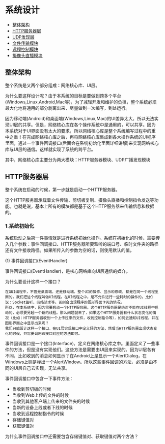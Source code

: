 # 系统设计
- [整体架构](#整体架构)
- [HTTP服务器层](#http服务器层)
- [UDP发现层](#udp发现层)
- [文件传输模块](#文件传输模块)
- [远程控制模块](#远程控制模块)
- [摄像头直播模块](#摄像头直播模块)

## 整体架构

整个系统是又两个部分组成：网络核心库、UI层。

为什么要这样设计呢？由于本系统的目标是要做到跨多个平台(Windows,Linux,Android,Mac等)，为了减轻开发和维护的负担，整个系统必须最大化地将通用的部分剥离出来，尽量做到一次编写，到处运行。

因为移动端(Android)和桌面端(Windows,Linux,Mac)的UI差异太大，所以无法实现UI层的共享。但是，网络核心库在各个操作系统中是通用的，可以共享。因为本系统对于UI界面没有太大的要求，所以网络核心库是整个系统编写过程中的重中之重！在完成网络核心库之后，再将网络核心库集成到各大操作系统的UI程序里面，通过一个事件回调接口(后面会在系统初始化里面详细讲解)来实现网络核心库与UI层的通信。这样就实现了系统的跨平台。

其中，网络核心库主要分为两大模块：HTTP服务器模块、UDP广播发现模块

## HTTP服务器层

整个系统在启动的时候，第一步就是启动一个HTTP服务器。

这个HTTP服务器承载着文件传输、剪切板复制、摄像头直播和控制指令发送等功能。也就是说，基本上所有的模块都是基于这个HTTP服务器来传输信息和数据的。

### __1.系统初始化__

系统启动之后第一件事情就是进行系统初始化操作。系统在初始化的时候，需要传入几个参数：事件回调接口、HTTP服务器所要监听的端口号、临时文件夹的路径还有文件接收路径。如果所传入的参数为空的话，则使用默认的值。

(1) 事件回调接口(EventHandler)

事件回调接口(EventHandler)，是核心网络库向UI层通信的媒介。

为什么要设计这样一个接口？
    
    在GUI编程中，不管是桌面端，还是移动端。整个UI的操作、显示和修改，都是在同一个线程里面的，我们把这个线程叫做UI线程。在UI线程之中，是不允许进行一些耗时的操作的，比如说：Socket监听，网络请求等。否则会出现程序的图形界面卡死的情况。
    所以，在本系统中，因为需要启动一个HTTP服务器，这个HTTP服务器是绝对不能在UI线程中启动的，必须要另起一个新的线程。那么问题就来了，如果这个HTTP服务器有什么状态变化的情况（比如：HTTP服务器收到一个上传过来的文件，收到控制指令等），如何去通知UI线程，并在图形界面之中显示出来呢？
    我们只能设计这样一个接口，在UI层实现接口中定义好的方法，然后当HTTP服务器出现状态变化的时候，只需要调用该接口对应的方法即可。

事件回调接口是一个接口(Interface)，定义在网络核心库之中。里面定义了一些事件的方法，但是没有实现他们。这些方法是需要由UI层来实现的。因为UI层各有不同，比如收到的消息如何显示？在Android上是显示一个AlertDialog，在Windows上则是弹出一个AlertWindow。所以这些事件回调的方法，必须是由不同的UI层自己去实现，无法共享。

事件回调接口中包含一下事件方法：
- 当收到剪切板的时候
- 当收到Web上传的文件的时候
- 当收到其他客户端上传来的文件夹的时候
- 当新的设备上线或者下线的时候
- 当收到远程控制指令的时候
- 存储键值对
- 获取键值对

为什么事件回调接口中还需要包含存储键值对、获取键值对两个方法？

    